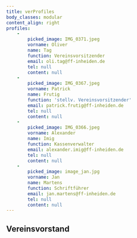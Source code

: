 ```yaml
---
title: verProfiles
body_classes: modular
content_align: right
profiles:
    -
        picked_image: IMG_0371.jpeg
        vorname: Oliver
        name: Tag
        function: Vereinsvorsitzender
        email: oli.tag@ff-inheiden.de
        tel: null
        content: null
    -
        picked_image: IMG_0367.jpeg
        vorname: Patrick
        name: Frutig
        function: 'stellv. Vereinsvorsitzender'
        email: patrick.frutig@ff-inheiden.de
        tel: null
        content: null
    -
        picked_image: IMG_0366.jpeg
        vorname: Alexander
        name: Imig
        function: Kassenverwalter
        email: alexander.imig@ff-inheiden.de
        tel: null
        content: null
    -
        picked_image: image_jan.jpg
        vorname: Jan
        name: Martens
        function: Schriftführer
        email: jan.martens@ff-inheiden.de
        tel: null
        content: null
---
```


## Vereinsvorstand